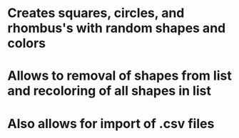 # Creates squares, circles, and rhombus's with random shapes and colors
# Allows to removal of shapes from list and recoloring of all shapes in list
# Also allows for import of .csv files
